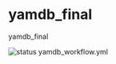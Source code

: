 # yamdb_final
yamdb_final

![status yamdb_workflow.yml](https://github.com/kochanovalexey/yamdb_final/actions/workflows/yamdb_workflow.yml/badge.svg?event=push)